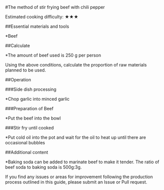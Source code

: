#The method of stir frying beef with chili pepper

Estimated cooking difficulty: ★★★

##Essential materials and tools

*Beef

##Calculate

*The amount of beef used is 250 g per person

Using the above conditions, calculate the proportion of raw materials planned to be used.

##Operation

###Side dish processing

*Chop garlic into minced garlic

###Preparation of Beef

*Put the beef into the bowl

###Stir fry until cooked

*Put cold oil into the pot and wait for the oil to heat up until there are occasional bubbles

##Additional content

*Baking soda can be added to marinate beef to make it tender. The ratio of beef soda to baking soda is 500g:3g.

If you find any issues or areas for improvement following the production process outlined in this guide, please submit an Issue or Pull request.